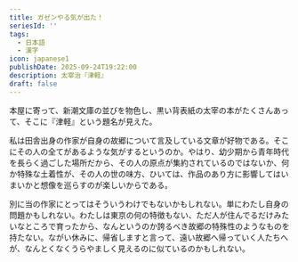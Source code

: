 ```yaml
---
title: ガゼンやる気が出た！
seriesId: ''
tags:
  - 日本語
  - 漢字
icon: japanese1
publishDate: 2025-09-24T19:22:00
description: 太宰治『津軽』
draft: false
---
```

本屋に寄って、新潮文庫の並びを物色し、黒い背表紙の太宰の本がたくさんあって、そこに『津軽』という題名が見えた。

私は田舎出身の作家が自身の故郷について言及している文章が好物である。そこにその人の全てがあるような気がするというのか。やはり、幼少期から青年時代を長らく過ごした場所だから、その人の原点が集約されているのではないか、何か特殊な土着性が、その人の世の味方、ひいては、作品のあり方に影響してはいまいかと想像を巡らすのが楽しいからである。

別に当の作家にとってはそういうわけでもないかもしれない。単にわたし自身の問題かもしれない。わたしは東京の何の特徴もない、ただ人が住んでるだけみたいなところで育ったから、なんというのか誇るべき故郷の特殊性のようなものを持たない。ながい休みに、帰省しますと言って、遠い故郷へ帰っていく人たちへが、なんとくなくうらやましく見えるのに似ているのかもしれない。
